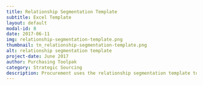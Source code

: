 ```yaml
---
title: Relationship Segmentation Template
subtitle: Excel Template
layout: default
modal-id: 8
date: 2017-06-11
img: relationship-segmentation-template.png
thumbnail: tn_relationship-segmentation-template.png
alt: relationship segmentation template
project-date: June 2017
author: Purchasing Toolpak
category: Strategic Sourcing
description: Procurement uses the relationship segmentation template to segment buying categories and suppliers.
---
```

